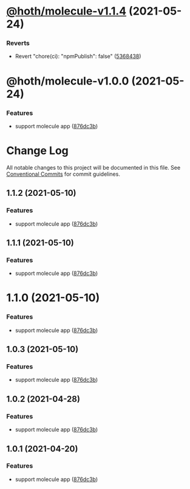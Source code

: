 # [@hoth/molecule-v1.1.4](https://github.com/searchfe/hoth/compare/@hoth/molecule-v1.1.3...@hoth/molecule-v1.1.4) (2021-05-24)


### Reverts

* Revert "chore(ci): "npmPublish": false" ([5368438](https://github.com/searchfe/hoth/commit/5368438918d0db2c819c32fd0f60e1c01ae7123b))

# @hoth/molecule-v1.0.0 (2021-05-24)


### Features

* support molecule app ([876dc3b](https://github.com/cxtom/hoth/commit/876dc3babb068a64a3b7e89f8faa75ef1e2ffd2f))

# Change Log

All notable changes to this project will be documented in this file.
See [Conventional Commits](https://conventionalcommits.org) for commit guidelines.

## 1.1.2 (2021-05-10)


### Features

* support molecule app ([876dc3b](https://github.com/cxtom/hoth/commit/876dc3babb068a64a3b7e89f8faa75ef1e2ffd2f))





## 1.1.1 (2021-05-10)


### Features

* support molecule app ([876dc3b](https://github.com/cxtom/hoth/commit/876dc3babb068a64a3b7e89f8faa75ef1e2ffd2f))





# 1.1.0 (2021-05-10)


### Features

* support molecule app ([876dc3b](https://github.com/cxtom/hoth/commit/876dc3babb068a64a3b7e89f8faa75ef1e2ffd2f))





## 1.0.3 (2021-05-10)


### Features

* support molecule app ([876dc3b](https://github.com/cxtom/hoth/commit/876dc3babb068a64a3b7e89f8faa75ef1e2ffd2f))





## 1.0.2 (2021-04-28)


### Features

* support molecule app ([876dc3b](https://github.com/cxtom/hoth/commit/876dc3babb068a64a3b7e89f8faa75ef1e2ffd2f))





## 1.0.1 (2021-04-20)


### Features

* support molecule app ([876dc3b](https://github.com/cxtom/hoth/commit/876dc3babb068a64a3b7e89f8faa75ef1e2ffd2f))
